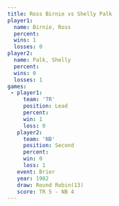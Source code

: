 ```yaml
---
title: Ross Birnie vs Shelly Palk
player1:            
  name: Birnie, Ross
  percent:          
  wins: 1           
  losses: 0         
player2:            
  name: Palk, Shelly
  percent:          
  wins: 0           
  losses: 1         
games:
 - player1:        
     team: 'TR'    
     position: Lead
     percent:      
     win: 1        
     loss: 0       
   player2:          
     team: 'NB'      
     position: Second
     percent:        
     win: 0          
     loss: 1         
   event: Brier         
   year: 1982           
   draw: Round Robin(13)
   score: TR 5 - NB 4   
---
```

